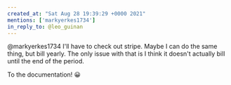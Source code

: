 ```yaml
---
created_at: "Sat Aug 28 19:39:29 +0000 2021"
mentions: ['markyerkes1734']
in_reply_to: @leo_guinan
---
```


@markyerkes1734 I'll have to check out stripe. Maybe I can do the same thing, but bill yearly. The only issue with that is I think it doesn't actually bill until the end of the period. 

To the documentation! 😀